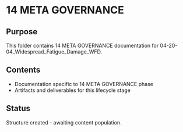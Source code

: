 # 14 META GOVERNANCE

## Purpose
This folder contains 14 META GOVERNANCE documentation for 04-20-04_Widespread_Fatigue_Damage_WFD.

## Contents
- Documentation specific to 14 META GOVERNANCE phase
- Artifacts and deliverables for this lifecycle stage

## Status
Structure created - awaiting content population.
